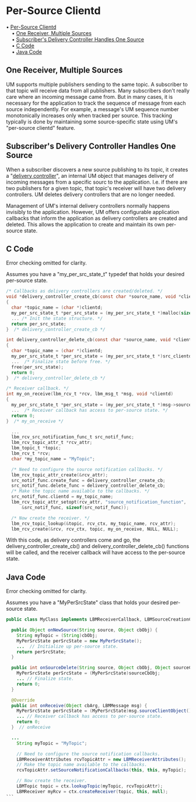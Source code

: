 # Per-Source Clientd

<!-- mdtoc-start -->
&bull; [Per-Source Clientd](#per-source-clientd)  
&nbsp;&nbsp;&nbsp;&nbsp;&bull; [One Receiver, Multiple Sources](#one-receiver-multiple-sources)  
&nbsp;&nbsp;&nbsp;&nbsp;&bull; [Subscriber's Delivery Controller Handles One Source](#subscribers-delivery-controller-handles-one-source)  
&nbsp;&nbsp;&nbsp;&nbsp;&bull; [C Code](#c-code)  
&nbsp;&nbsp;&nbsp;&nbsp;&bull; [Java Code](#java-code)  
<!-- TOC created by '/home/sford/bin/mdtoc.pl wiki/per-source-clientd.md' (see https://github.com/fordsfords/mdtoc) -->
<!-- mdtoc-end -->

## One Receiver, Multiple Sources

UM supports multiple publishers sending to the same topic.
A subscriber to that topic will receive data from all publishers.
Many subscribers don't really care where an incoming message came from.
But in many cases, it is necessary for the application to track the
sequence of message from each source independently.
For example, a message's UM sequence number monotonically
increases only when tracked per source.
This tracking typically is done by maintaining some source-specific state
using UM's "per-source clientd" feature.

## Subscriber's Delivery Controller Handles One Source

When a subscriber discovers a new source publishing to its topic,
it creates a
"[delivery controller](https://ultramessaging.github.io/currdoc/doc/Design/architecture.html#deliverycontroller)",
an internal UM object that manages delivery of incoming messages from a
specific sourc to the application.
I.e. if there are two publishers for a given topic, that topic's receiver
will have two delivery controllers.
UM deletes delivery controllers that are no longer needed.

Management of UM's internal delivery controllers normally happens
invisibly to the application.
However, UM offers configurable application callbacks that inform the
application as delivery controllers are created and deleted.
This allows the application to create and maintain its own
per-source state.

## C Code
Error checking omitted for clarity.

Assumes you have a "my_per_src_state_t" typedef that holds your desired
per-source state.

````C
/* Callbacks as delivery controllers are created/deleted. */
void *delivery_controller_create_cb(const char *source_name, void *clientd)
{
  char *topic_name = (char *)clientd;
  my_per_src_state_t *per_src_state = (my_per_src_state_t *)malloc(sizeof(my_per_src_state_t));
  ... /* Init the state structure. */
  return per_src_state;
}  /* delivery_controller_create_cb */

int delivery_controller_delete_cb(const char *source_name, void *clientd, void *src_clientd)
{
  char *topic_name = (char *)clientd;
  my_per_src_state_t *per_src_state = (my_per_src_state_t *)src_clientd;
  ...  /* Finalize state before free. */
  free(per_src_state);
  return 0;
}  /* delivery_controller_delete_cb */

/* Receiver callback. */
int my_on_receive(lbm_rcv_t *rcv, lbm_msg_t *msg, void *clientd)
{
  my_per_src_state_t *per_src_state = (my_per_src_state_t *)msg->source_clientd;
  ...  /* Receiver callback has access to per-source state. */
  return 0;
}  /* my_on_receive */

  ...
  lbm_rcv_src_notification_func_t src_notif_func;
  lbm_rcv_topic_attr_t *rcv_attr;
  lbm_topic_t *topic;
  lbm_rcv_t *rcv;
  char *my_topic_name = "MyTopic";

  /* Need to configure the source notification callbacks. */
  lbm_rcv_topic_attr_create(&rcv_attr);
  src_notif_func.create_func = delivery_controller_create_cb;
  src_notif_func.delete_func = delivery_controller_delete_cb;
  /* Make the topic name available to the callbacks. */
  src_notif_func.clientd = my_topic_name;
  lbm_rcv_topic_attr_setopt(rcv_attr, "source_notification_function",
      &src_notif_func, sizeof(src_notif_func));

  /* Now create the receiver. */
  lbm_rcv_topic_lookup(&topic, rcv_ctx, my_topic_name, rcv_attr);
  lbm_rcv_create(&rcv, rcv_ctx, topic, my_on_receive, NULL, NULL);
````

With this code, as delivery controllers come and go, the
delivery_controller_create_cb() and delivery_controller_delete_cb() functions
will be called, and the receiver callback will have access to the per-source
state.

## Java Code
Error checking omitted for clarity.

Assumes you have a "MyPerSrcState" class that holds your desired
per-source state.

````Java
public class MyClass implements LBMReceiverCallback, LBMSourceCreationCallback, LBMSourceDeletionCallback {

  public Object onNewSource(String source, Object cbObj) {
    String myTopic = (String)cbObj;
    MyPerSrcState perSrcState = new MyPerSrcState();
    ...  // Initialize up per-source state.
    return perSrcState;
  }

  public int onSourceDelete(String source, Object cbObj, Object sourceCbObj) {
    MyPerSrcState perSrcState = (MyPerSrcState)sourceCbObj;
    ... // Finalize state.
    return 0;
  }

  @Override
  public int onReceive(Object cbArg, LBMMessage msg) {
    MyPerSrcState perSrcState = (MyPerSrcState)msg.sourceClientObject();
    ... // Receiver callback has access to per-source state.
    return 0;
  }  // onReceive

  ...
    String myTopic = "MyTopic";

    // Need to configure the source notification callbacks.
    LBMReceiverAttributes rcvTopicAttr = new LBMReceiverAttributes();
    // Make the topic name available to the callbacks.
    rcvTopicAttr.setSourceNotificationCallbacks(this, this, myTopic);

    // Now create the receiver.
    LBMTopic topic = ctx.lookupTopic(myTopic, rcvTopicAttr);
    LBMReceiver myRcv = ctx.createReceiver(topic, this, null);
```
